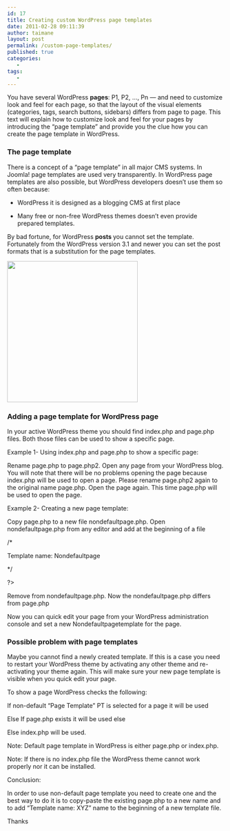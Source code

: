```yaml
---
id: 17
title: Creating custom WordPress page templates
date: 2011-02-28 09:11:39
author: taimane
layout: post
permalink: /custom-page-templates/
published: true
categories:
   -
tags:
   -
---
```

You have several WordPress <strong>pages</strong>: P1, P2, …, Pn — and need to customize look and feel for each page, so that the layout of the visual elements (categories, tags, search buttons, sidebars) differs from page to page. This text will explain how to customize look and feel for your pages by introducing the “page template” and provide you the clue how you can create the page template in WordPress. 



<h3>The page template</h3>

There is a concept of a “page template” in all major CMS systems. In Joomla! page templates are used very transparently. In WordPress page templates are also possible, but WordPress developers doesn’t use them so often because:

* WordPress it is designed as a blogging CMS at first place

* Many free or non-free WordPress themes doesn’t even provide prepared templates.



By bad fortune, for WordPress <strong>posts </strong>you cannot set the template. Fortunately from the  WordPress version 3.1 and newer you can set the post formats that is a substitution for the page templates.



<a href="https://programming-review.com/wp-content/uploads/2011/02/postformats.png"><img src="https://programming-review.com/wp-content/uploads/2011/02/postformats.png" alt="" title="postformats" width="303" height="327" class="aligncenter size-full wp-image-231" /></a>





<h3>Adding a page template for WordPress page</h3>

In your active WordPress theme you should find index.php and page.php files. Both those files can be used to show a specific page.



Example 1- Using index.php and page.php to show a specific page:

Rename page.php to page.php2. Open any page from your WordPress blog. You will note that there will be no problems opening the page because index.php will be used to open a page. Please rename page.php2 again to the original name page.php. Open the page again. This time page.php will be used to open the page.



Example 2- Creating a new page template:

Copy page.php to a new file nondefaultpage.php. Open nondefaultpage.php from any editor and add at the beginning of a file

/*

Template name: Nondefaultpage

*/

?>

Remove from nondefaultpage.php. Now the nondefaultpage.php differs from page.php

Now you can quick edit your page from your WordPress administration console and set a new Nondefaultpagetemplate for the page.



<h3>Possible problem with page templates</h3>

Maybe you cannot find a newly created template. If this is a case you need to restart your WordPress theme by activating any other theme and re-activating your theme again. This will make sure your new page template is visible when you quick edit your page.

To show a page WordPress checks the following:

If non-default “Page Template” PT is selected for a page it will be used

Else If page.php exists it will be used else

Else index.php will be used.

Note: Default page template in WordPress is either page.php or index.php.

Note: If there is no index.php file the WordPress theme cannot work properly nor it can be installed.



Conclusion:

In order to use non-default page template you need to create one and the best way to do it is to copy-paste the existing page.php to a new name and to add “Template name: XYZ” name to the beginning of a new template file.



Thanks  

